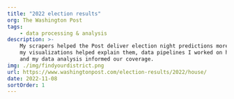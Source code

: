 ```yaml
---
title: "2022 election results"
org: The Washington Post
tags:
    - data processing & analysis
description: >-
    My scrapers helped the Post deliver election night predictions more reliably than competitors,
    my visualizations helped explain them, data pipelines I worked on helped process data faster
    and my data analysis informed our coverage.
img: ./img/findyourdistrict.png
url: https://www.washingtonpost.com/election-results/2022/house/
date: 2022-11-08
sortOrder: 1
---
```

